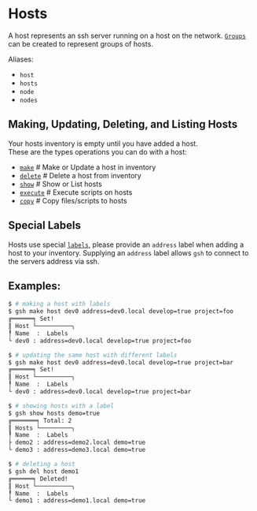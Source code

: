 # Hosts
A host represents an ssh server running on a host on the network.
[`Groups`](groups.md) can be created to represent groups of hosts.

Aliases:
- `host`
- `hosts`
- `node`
- `nodes`

## Making, Updating, Deleting, and Listing Hosts
Your hosts inventory is empty until you have added a host.<br />
These are the types operations you can do with a host:
- [`make`](make.md)         # Make or Update a host in inventory
- [`delete`](delete.md)     # Delete a host from inventory
- [`show`](show.md)         # Show or List hosts
- [`execute`](execute.md)   # Execute scripts on hosts
- [`copy`](copy.md)         # Copy files/scripts to hosts

## Special Labels

Hosts use special [`labels`](labels.md), please provide an `address` label when adding a host to your inventory.
Supplying an `address` label allows `gsh` to connect to the servers address via ssh.

## Examples:

```bash
$ # making a host with labels
$ gsh make host dev0 address=dev0.local develop=true project=foo
╔══════╕ Set!
║ Host └──────────╮
╿ Name  :  Labels
└ dev0 : address=dev0.local develop=true project=foo
```
```bash
$ # updating the same host with different labels
$ gsh make host dev0 address=dev0.local develop=true project=bar
╔══════╕ Set!
║ Host └──────────╮
╿ Name  :  Labels
└ dev0 : address=dev0.local develop=true project=bar
```
```bash
$ # showing hosts with a label
$ gsh show hosts demo=true
╔═══════╕ Total: 2
║ Hosts └─────────╮
╿ Name  :  Labels
├ demo2 : address=demo2.local demo=true
└ demo3 : address=demo3.local demo=true
```
```bash
$ # deleting a host
$ gsh del host demo1
╔══════╕ Deleted!
║ Host └──────────╮
╿ Name  :  Labels
└ demo1 : address=demo1.local demo=true
```